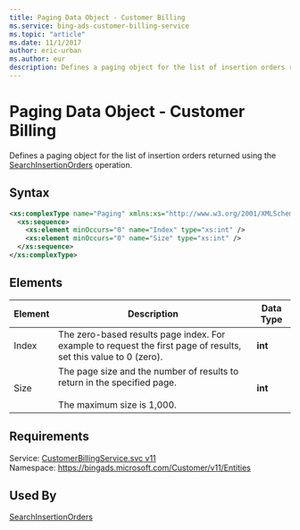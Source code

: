 ```yaml
---
title: Paging Data Object - Customer Billing
ms.service: bing-ads-customer-billing-service
ms.topic: "article"
ms.date: 11/1/2017
author: eric-urban
ms.author: eur
description: Defines a paging object for the list of insertion orders returned using the SearchInsertionOrders operation.
---
```

# Paging Data Object - Customer Billing
Defines a paging object for the list of insertion orders returned using the [SearchInsertionOrders](../customer-billing-service/searchinsertionorders.md) operation.

## Syntax
```xml
<xs:complexType name="Paging" xmlns:xs="http://www.w3.org/2001/XMLSchema">
  <xs:sequence>
    <xs:element minOccurs="0" name="Index" type="xs:int" />
    <xs:element minOccurs="0" name="Size" type="xs:int" />
  </xs:sequence>
</xs:complexType>
```

## <a name="elements"></a>Elements

|Element|Description|Data Type|
|-----------|---------------|-------------|
|<a name="index"></a>Index|The zero-based results page index. For example to request the first page of results, set this value to 0 (zero).|**int**|
|<a name="size"></a>Size|The page size and the number of results to return in the specified page.<br /><br />The maximum size is 1,000.|**int**|

## Requirements
Service: [CustomerBillingService.svc v11](https://clientcenter.api.bingads.microsoft.com/Api/Billing/v11/CustomerBillingService.svc)  
Namespace: https://bingads.microsoft.com/Customer/v11/Entities  

## Used By
[SearchInsertionOrders](searchinsertionorders.md)  
